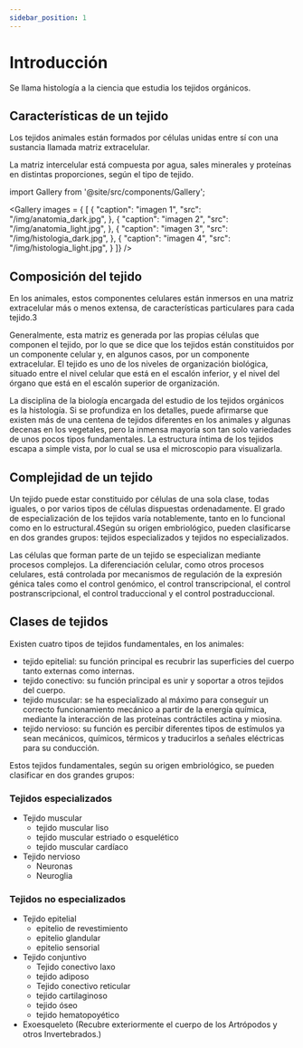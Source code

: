 ```yaml
---
sidebar_position: 1
---
```


# Introducción

Se llama histología a la ciencia que estudia los tejidos orgánicos.

## Características de un tejido

Los tejidos animales están formados por células unidas entre sí con una sustancia llamada matriz extracelular.

La matriz intercelular está compuesta por agua, sales minerales y proteínas en distintas proporciones, según el tipo de tejido.

import Gallery from '@site/src/components/Gallery';

<Gallery 
  images = {
    [
      {
        "caption": "imagen 1",
        "src": "/img/anatomia_dark.jpg",
      },
      {
        "caption": "imagen 2",
        "src": "/img/anatomia_light.jpg",
      },
      {
        "caption": "imagen 3",
        "src": "/img/histologia_dark.jpg",
      },
      {
        "caption": "imagen 4",
        "src": "/img/histologia_light.jpg",
      }
    ]}
/>

## Composición del tejido

En los animales, estos componentes celulares están inmersos en una matriz extracelular más o menos extensa, de características particulares para cada tejido.3​

Generalmente, esta matriz es generada por las propias células que componen el tejido, por lo que se dice que los tejidos están constituidos por un componente celular y, en algunos casos, por un componente extracelular. El tejido es uno de los niveles de organización biológica, situado entre el nivel celular que está en el escalón inferior, y el nivel del órgano que está en el escalón superior de organización.

La disciplina de la biología encargada del estudio de los tejidos orgánicos es la histología. Si se profundiza en los detalles, puede afirmarse que existen más de una centena de tejidos diferentes en los animales y algunas decenas en los vegetales, pero la inmensa mayoría son tan solo variedades de unos pocos tipos fundamentales. La estructura íntima de los tejidos escapa a simple vista, por lo cual se usa el microscopio para visualizarla.

## Complejidad de un tejido

Un tejido puede estar constituido por células de una sola clase, todas iguales, o por varios tipos de células dispuestas ordenadamente. El grado de especialización de los tejidos varía notablemente, tanto en lo funcional como en lo estructural.4​Según su origen embriológico, pueden clasificarse en dos grandes grupos: tejidos especializados y tejidos no especializados.

Las células que forman parte de un tejido se especializan mediante procesos complejos. La diferenciación celular, como otros procesos celulares, está controlada por mecanismos de regulación de la expresión génica tales como el control genómico, el control transcripcional, el control postranscripcional, el control traduccional y el control postraduccional.

## Clases de tejidos

Existen cuatro tipos de tejidos fundamentales, en los animales:

* tejido epitelial: su función principal es recubrir las superficies del cuerpo tanto externas como internas.
* tejido conectivo: su función principal es unir y soportar a otros tejidos del cuerpo.
* tejido muscular: se ha especializado al máximo para conseguir un correcto funcionamiento mecánico a partir de la energía química, mediante la interacción de las proteínas contráctiles actina y miosina.
* tejido nervioso: su función es percibir diferentes tipos de estímulos ya sean mecánicos, químicos, térmicos y traducirlos a señales eléctricas para su conducción.


Estos tejidos fundamentales, según su origen embriológico, se pueden clasificar en dos grandes grupos:

### Tejidos especializados

* Tejido muscular
  - tejido muscular liso
  - tejido muscular estriado o esquelético
  - tejido muscular cardíaco
* Tejido nervioso
  - Neuronas
  - Neuroglia

### Tejidos no especializados

* Tejido epitelial
  - epitelio de revestimiento
  - epitelio glandular
  - epitelio sensorial
* Tejido conjuntivo
  - Tejido conectivo laxo
  - tejido adiposo
  - Tejido conectivo reticular
  - tejido cartilaginoso
  - tejido óseo
  - tejido hematopoyético
* Exoesqueleto (Recubre exteriormente el cuerpo de los Artrópodos y otros Invertebrados.)
